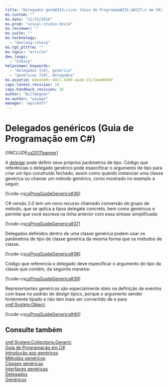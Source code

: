 ```yaml
---
title: "Delegados gen&#233;ricos (Guia de Programa&#231;&#227;o em C#) | Microsoft Docs"
ms.custom: ""
ms.date: "12/15/2016"
ms.prod: "visual-studio-dev14"
ms.reviewer: ""
ms.suite: ""
ms.technology: 
  - "devlang-csharp"
ms.tgt_pltfrm: ""
ms.topic: "article"
dev_langs: 
  - "CSharp"
helpviewer_keywords: 
  - "delegados [C#], genérico"
  - "genéricos [C#], delegados"
ms.assetid: bdea509c-44c1-4309-aaa9-15c7aee009df
caps.latest.revision: 16
caps.handback.revision: 16
author: "BillWagner"
ms.author: "wiwagn"
manager: "wpickett"
---
```

# Delegados gen&#233;ricos (Guia de Programa&#231;&#227;o em C#)
[!INCLUDE[vs2017banner](../../../csharp/includes/vs2017banner.md)]

A  [delegar](../../../csharp/language-reference/keywords/delegate.md) pode definir seus próprios parâmetros de tipo.  Código que referências o delegado genérico pode especificar o argumento de tipo para criar um tipo construído fechado, assim como quando instanciar uma classe genérica ou chamar um método genérico, como mostrado no exemplo a seguir:  
  
 [!code-cs[csProgGuideGenerics#36](../../../csharp/programming-guide/generics/codesnippet/CSharp/generic-delegates_1.cs)]  
  
 C\# versão 2.0 tem um novo recurso chamado conversão de grupo de método, que se aplica a tipos delegate concreto, bem como genéricos e permite que você escreva na linha anterior com essa sintaxe simplificada:  
  
 [!code-cs[csProgGuideGenerics#37](../../../csharp/programming-guide/generics/codesnippet/CSharp/generic-delegates_2.cs)]  
  
 Delegados definidos dentro de uma classe genérica podem usar os parâmetros de tipo de classe genérica da mesma forma que os métodos de classe.  
  
 [!code-cs[csProgGuideGenerics#38](../../../csharp/programming-guide/generics/codesnippet/CSharp/generic-delegates_3.cs)]  
  
 Código que referencia o delegado deve especificar o argumento do tipo da classe que contém, da seguinte maneira:  
  
 [!code-cs[csProgGuideGenerics#39](../../../csharp/programming-guide/generics/codesnippet/CSharp/generic-delegates_4.cs)]  
  
 Representantes genéricos são especialmente úteis na definição de eventos com base no padrão de design típico, porque o argumento sender fortemente tipado e não tem mais ser convertido de e para <xref:System.Object>.  
  
 [!code-cs[csProgGuideGenerics#40](../../../csharp/programming-guide/generics/codesnippet/CSharp/generic-delegates_5.cs)]  
  
## Consulte também  
 <xref:System.Collections.Generic>   
 [Guia de Programação em C\#](../../../csharp/programming-guide/index.md)   
 [Introdução aos genéricos](../../../csharp/programming-guide/generics/introduction-to-generics.md)   
 [Métodos genéricos](../../../csharp/programming-guide/generics/generic-methods.md)   
 [Classes genéricas](../../../csharp/programming-guide/generics/generic-classes.md)   
 [Interfaces genéricas](../../../csharp/programming-guide/generics/generic-interfaces.md)   
 [Delegados](../../../csharp/programming-guide/delegates/index.md)   
 [Genéricos](../Topic/Generics%20in%20the%20.NET%20Framework.md)
